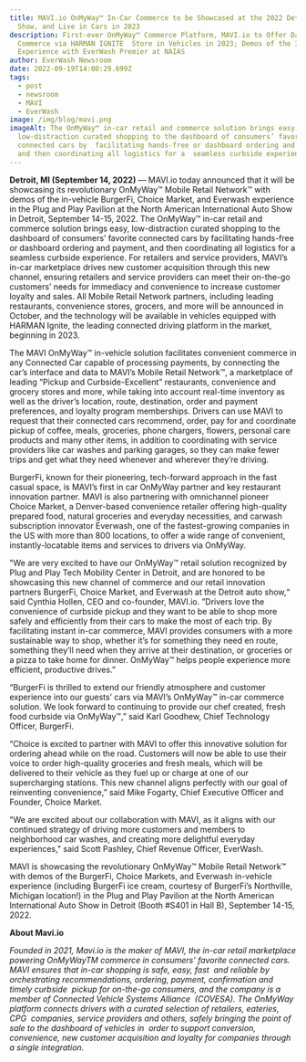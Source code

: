 ```yaml
---
title: MAVI.io OnMyWay™ In-Car Commerce to be Showcased at the 2022 Detroit Auto
  Show, and Live in Cars in 2023
description: First-ever OnMyWay™ Commerce Platform, MAVI.io to Offer Dashboard
  Commerce via HARMAN IGNITE  Store in Vehicles in 2023; Demos of the In-Vehicle
  Experience with EverWash Premier at NAIAS
author: EverWash Newsroom
date: 2022-09-19T14:00:29.699Z
tags:
  - post
  - newsroom
  - MAVI
  - EverWash
image: /img/blog/mavi.png
imageAlt: The OnMyWay™ in-car retail and commerce solution brings easy,
  low-distraction curated shopping to the dashboard of consumers’ favorite
  connected cars by  facilitating hands-free or dashboard ordering and payment,
  and then coordinating all logistics for a  seamless curbside experience.
---
```

**Detroit, MI (September 14, 2022)** — MAVI.io today announced that it will be showcasing its revolutionary OnMyWay™ Mobile Retail Network™ with demos of the in-vehicle BurgerFi, Choice Market, and Everwash experience in the Plug and Play Pavilion at the North American International Auto Show in Detroit, September 14-15, 2022. The OnMyWay™ in-car retail and commerce solution brings easy, low-distraction curated shopping to the dashboard of consumers’ favorite connected cars by facilitating hands-free or dashboard ordering and payment, and then coordinating all logistics for a seamless curbside experience. For retailers and service providers, MAVI’s in-car marketplace drives new customer acquisition through this new channel, ensuring retailers and service providers can meet their on-the-go customers’ needs for immediacy and convenience to increase customer loyalty and sales. All Mobile Retail Network partners, including leading restaurants, convenience stores, grocers, and more will be announced in October, and the technology will be available in vehicles equipped with HARMAN Ignite, the leading connected driving platform in the market, beginning in 2023. 

The MAVI OnMyWay™ in-vehicle solution facilitates convenient commerce in any Connected Car capable of processing payments, by connecting the car’s interface and data to MAVI’s Mobile Retail Network™, a marketplace of leading “Pickup and Curbside-Excellent” restaurants, convenience and grocery stores and more, while taking into account real-time inventory as well as the driver’s location, route, destination, order and payment preferences, and loyalty program memberships. Drivers can use MAVI to request that their connected cars recommend, order, pay for and coordinate pickup of coffee, meals, groceries, phone chargers, flowers, personal care products and many other items, in addition to coordinating with service providers like car washes and parking garages, so they can make fewer trips and get what they need whenever and wherever they’re driving. 

BurgerFi, known for their pioneering, tech-forward approach in the fast casual space, is MAVI’s first in car OnMyWay partner and key restaurant innovation partner. MAVI is also partnering with omnichannel pioneer Choice Market, a Denver-based convenience retailer offering high-quality prepared food, natural groceries and everyday necessities, and carwash subscription innovator Everwash, one of the fastest-growing companies in the US with more than 800 locations, to offer a wide range of convenient, instantly-locatable items and services to drivers via OnMyWay. 

"We are very excited to have our OnMyWay™ retail solution recognized by Plug and Play Tech Mobility Center in Detroit, and are honored to be showcasing this new channel of commerce and our retail innovation partners BurgerFi, Choice Market, and Everwash at the Detroit auto show,“ said Cynthia Hollen, CEO and co-founder, MAVI.io. ”Drivers love the convenience of curbside pickup and they want to be able to shop more safely and efficiently from their cars to make the most of each trip. By facilitating instant in-car commerce, MAVI provides consumers with a more sustainable way to shop, whether it’s for something they need en route, something they’ll need when they arrive at their destination, or groceries or a pizza to take home for dinner. OnMyWay™ helps people experience more efficient, productive drives.” 

“BurgerFi is thrilled to extend our friendly atmosphere and customer experience into our guests’ cars via MAVI’s OnMyWay™ in-car commerce solution. We look forward to continuing to provide our chef created, fresh food curbside via OnMyWay™,” said Karl Goodhew, Chief Technology Officer, BurgerFi. 

“Choice is excited to partner with MAVI to offer this innovative solution for ordering ahead while on the road. Customers will now be able to use their voice to order high-quality groceries and fresh meals, which will be delivered to their vehicle as they fuel up or charge at one of our supercharging stations. This new channel aligns perfectly with our goal of reinventing convenience,” said Mike Fogarty, Chief Executive Officer and Founder, Choice Market. 

"We are excited about our collaboration with MAVI, as it aligns with our continued strategy of driving more customers and members to neighborhood car washes, and creating more delightful everyday experiences," said Scott Pashley, Chief Revenue Officer, EverWash. 

MAVI is showcasing the revolutionary OnMyWay™ Mobile Retail Network™ with demos of the BurgerFi, Choice Markets, and Everwash in-vehicle experience (including BurgerFi ice cream, courtesy of BurgerFi’s Northville, Michigan location!) in the Plug and Play Pavilion at the North American International Auto Show in Detroit (Booth #S401 in Hall B), September 14-15, 2022.

**About Mavi.io** 

*Founded in 2021, Mavi.io is the maker of MAVI, the in-car retail marketplace powering OnMyWayTM commerce in consumers’ favorite connected cars. MAVI ensures that in-car shopping is safe, easy, fast  and reliable by orchestrating recommendations, ordering, payment, confirmation and timely curbside  pickup for on-the-go consumers, and the company is a member of Connected Vehicle Systems Alliance  (COVESA). The OnMyWay platform connects drivers with a curated selection of retailers, eateries, CPG  companies, service providers and others, safely bringing the point of sale to the dashboard of vehicles in  order to support conversion, convenience, new customer acquisition and loyalty for companies through  a single integration.*